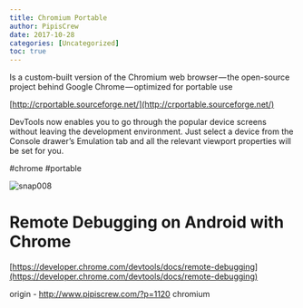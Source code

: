 ```yaml
---
title: Chromium Portable
author: PipisCrew
date: 2017-10-28
categories: [Uncategorized]
toc: true
---
```


Is a custom-built version of the Chromium web browser ― the open-source project behind Google Chrome ― optimized for portable use

[http://crportable.sourceforge.net/](http://crportable.sourceforge.net/)

DevTools now enables you to go through the popular device screens without leaving the development environment. Just select a device from the Console drawer’s Emulation tab and all the relevant viewport properties will be set for you.

#chrome #portable 

![](https://www.pipiscrew.com/wp-content/uploads/2014/07/snap008.png "snap008")

# Remote Debugging on Android with Chrome

[https://developer.chrome.com/devtools/docs/remote-debugging](https://developer.chrome.com/devtools/docs/remote-debugging)

origin - http://www.pipiscrew.com/?p=1120 chromium